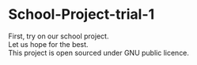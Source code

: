 # School-Project-trial-1
First, try on our school project.\
Let us hope for the best.\
This project is open sourced under GNU public licence.

